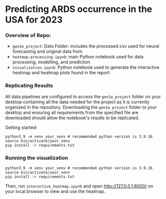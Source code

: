 # Predicting ARDS occurrence in the USA for 2023

### Overview of Repo: 
- `gen1e_project`: Data Folder: includes the processed csv used for neural forecasting and original data from 
- `heatmap-processing.ipynb`: main Python notebook used for data processing, modelling, and prediction
- `visualization.ipynb`: Python notebook used to generate the interactive heatmap and heatmap plots found in the report

### Replicating Results 

All data pipelines are configured to access the `gen1e_project` folder on your desktop containing all the data needed for the project as it is currently organized in the repository. Downloading the `gen1e_project` folder to your desktop and ensuring all requirements from the specified file are downloaded should allow the notebook's results to be replicated. 

Getting started: 

```
python3.9 -m venv your_venv # recommended python version is 3.9.16
source bin/activate/your_venv
pip install -r requirements.txt
```

### Running the visualization 

```
python3.9 -m venv your_venv # recommended python version is 3.9.16
source bin/activate/your_venv
pip install -r requirements.txt
```

Then, run `interactive_heatmap.ipynb` and open http://127.0.0.1:8000/ on your local browser to view and use the heatmap. 
